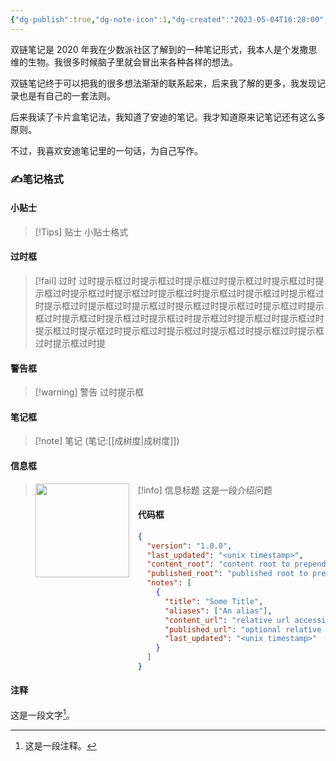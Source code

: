 ```yaml
---
{"dg-publish":true,"dg-note-icon":1,"dg-created":"2023-05-04T16:28:00","dg-updated":"2024-03-10T16:33:00","tags":["note"],"dg-path":"写作/笔记.md","permalink":"/写作/笔记/","dgPassFrontmatter":true,"noteIcon":1,"created":"2023-05-04T16:28:00","updated":"2024-03-10T16:33:00"}
---
```


双链笔记是 2020 年我在少数派社区了解到的一种笔记形式，我本人是个发撒思维的生物。我很多时候脑子里就会冒出来各种各样的想法。

双链笔记终于可以把我的很多想法渐渐的联系起来，后来我了解的更多，我发现记录也是有自己的一套法则。

后来我读了卡片盒笔记法，我知道了安迪的笔记。我才知道原来记笔记还有这么多原则。

不过，我喜欢安迪笔记里的一句话，为自己写作。

### ✍️笔记格式

#### 小贴士


> [!Tips] 贴士
> 小贴士格式

#### 过时框

> [!fail] 过时
> 过时提示框过时提示框过时提示框过时提示框过时提示框过时提示框过时提示框过时提示框过时提示框过时提示框过时提示框过时提示框过时提示框过时提示框过时提示框过时提示框过时提示框过时提示框过时提示框过时提示框过时提示框过时提示框过时提示框过时提示框过时提示框过时提示框过时提示框过时提示框过时提示框过时提示框过时提示框过时提示框过时提示框过时提

#### 警告框

> [!warning] 警告
> 过时提示框

#### 笔记框

> [!note] 笔记
> (笔记:[[成树度\|成树度]])

#### 信息框

> [!info] 信息标题
> <img src="https://s2.loli.net/2023/12/01/kHnBpYU34WfhxTC.png" style="float: left; width: 150px; height: auto; margin-right: 1em;" /> 这是一段介绍问题

#### 代码框


```json
{
  "version": "1.0.0",
  "last_updated": "<unix timestamp>",
  "content_root": "content root to prepend before content_url",
  "published_root": "published root to prepend before published_url",
  "notes": [
    {
      "title": "Some Title",
      "aliases": ["An alias"],
      "content_url": "relative url accessible from web to get the raw content",
      "published_url": "optional relative publicly available url",
      "last_updated": "<unix timestamp>"
    }
  ]
}
```

#### 注释
这是一段文字[^1]。




[^1]: 这是一段注释。